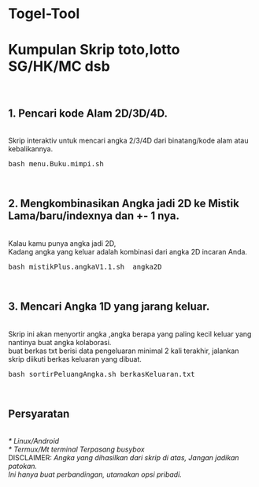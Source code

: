 # Togel-Tool
<h1>Kumpulan Skrip toto,lotto SG/HK/MC dsb</h1><br/>
<h2>1. Pencari kode Alam 2D/3D/4D.</h2><br/>
Skrip interaktiv untuk mencari angka 2/3/4D dari binatang/kode alam atau kebalikannya.<br/>
<pre>bash menu.Buku.mimpi.sh</pre>
<br/>
<h2>2. Mengkombinasikan Angka jadi 2D ke Mistik Lama/baru/indexnya dan +- 1 nya.</h2><br/>
Kalau kamu punya angka jadi 2D,<br/>
Kadang angka yang keluar adalah kombinasi dari angka 2D incaran Anda.<br/>
<pre>bash mistikPlus.angkaV1.1.sh  angka2D</pre><br/>
<h2>3. Mencari Angka 1D yang jarang keluar.</h2><br/>
Skrip ini akan menyortir angka ,angka berapa yang paling kecil keluar yang nantinya buat angka kolaborasi.<br/>
buat berkas txt berisi data pengeluaran minimal 2 kali terakhir, jalankan skrip diikuti berkas keluaran yang dibuat.<br/><pre>bash sortirPeluangAngka.sh berkasKeluaran.txt</pre><br/>
<h2>Persyaratan</h2><br/>
<i>* Linux/Android<br/>
* Termux/Mt terminal Terpasang busybox</i><br/>
DISCLAIMER: <i>Angka yang dihasilkan dari skrip di atas, Jangan jadikan patokan.<br/>Ini hanya buat perbandingan, utamakan opsi pribadi.</i>
